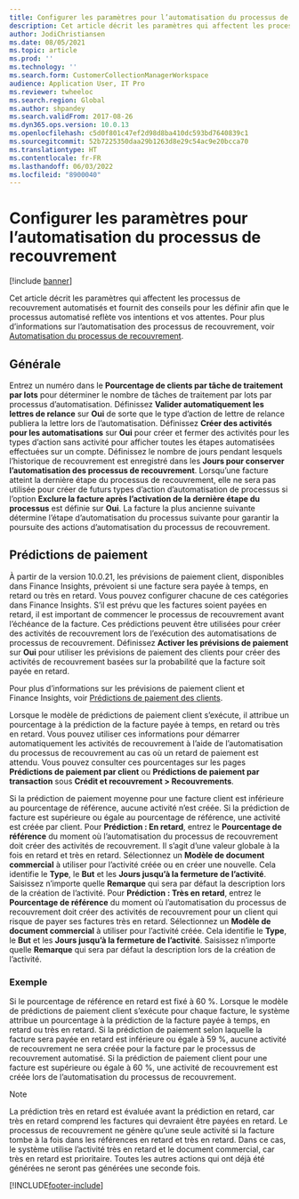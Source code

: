 ```yaml
---
title: Configurer les paramètres pour l’automatisation du processus de recouvrement
description: Cet article décrit les paramètres qui affectent les processus de recouvrement automatisés et fournit des conseils pour les définir afin que le processus automatisé reflète vos intentions et vos attentes.
author: JodiChristiansen
ms.date: 08/05/2021
ms.topic: article
ms.prod: ''
ms.technology: ''
ms.search.form: CustomerCollectionManagerWorkspace
audience: Application User, IT Pro
ms.reviewer: twheeloc
ms.search.region: Global
ms.author: shpandey
ms.search.validFrom: 2017-08-26
ms.dyn365.ops.version: 10.0.13
ms.openlocfilehash: c5d0f801c47ef2d98d8ba410dc593bd7640839c1
ms.sourcegitcommit: 52b7225350daa29b1263d8e29c54ac9e20bcca70
ms.translationtype: HT
ms.contentlocale: fr-FR
ms.lasthandoff: 06/03/2022
ms.locfileid: "8900040"
---
```

# <a name="configure-parameters-for-collection-process-automation"></a>Configurer les paramètres pour l’automatisation du processus de recouvrement

[!include [banner](../includes/banner.md)]

Cet article décrit les paramètres qui affectent les processus de recouvrement automatisés et fournit des conseils pour les définir afin que le processus automatisé reflète vos intentions et vos attentes. Pour plus d’informations sur l’automatisation des processus de recouvrement, voir [Automatisation du processus de recouvrement](collections-process-automate.md).

## <a name="general"></a>Générale
Entrez un numéro dans le **Pourcentage de clients par tâche de traitement par lots** pour déterminer le nombre de tâches de traitement par lots par processus d’automatisation. Définissez **Valider automatiquement les lettres de relance** sur **Oui** de sorte que le type d’action de lettre de relance publiera la lettre lors de l’automatisation. Définissez **Créer des activités pour les automatisations** sur **Oui** pour créer et fermer des activités pour les types d’action sans activité pour afficher toutes les étapes automatisées effectuées sur un compte. Définissez le nombre de jours pendant lesquels l’historique de recouvrement est enregistré dans les **Jours pour conserver l’automatisation des processus de recouvrement**. Lorsqu’une facture atteint la dernière étape du processus de recouvrement, elle ne sera pas utilisée pour créer de futurs types d’action d’automatisation de processus si l’option **Exclure la facture après l’activation de la dernière étape du processus** est définie sur **Oui**. La facture la plus ancienne suivante détermine l’étape d’automatisation du processus suivante pour garantir la poursuite des actions d’automatisation du processus de recouvrement. 

## <a name="payment-predictions"></a>Prédictions de paiement
À partir de la version 10.0.21, les prévisions de paiement client, disponibles dans Finance Insights, prévoient si une facture sera payée à temps, en retard ou très en retard. Vous pouvez configurer chacune de ces catégories dans Finance Insights. S’il est prévu que les factures soient payées en retard, il est important de commencer le processus de recouvrement avant l’échéance de la facture. Ces prédictions peuvent être utilisées pour créer des activités de recouvrement lors de l’exécution des automatisations de processus de recouvrement. Définissez **Activer les prévisions de paiement** sur **Oui** pour utiliser les prévisions de paiement des clients pour créer des activités de recouvrement basées sur la probabilité que la facture soit payée en retard. 

Pour plus d’informations sur les prévisions de paiement client et Finance Insights, voir [Prédictions de paiement des clients](payment-insights-overview.md).

Lorsque le modèle de prédictions de paiement client s’exécute, il attribue un pourcentage à la prédiction de la facture payée à temps, en retard ou très en retard. Vous pouvez utiliser ces informations pour démarrer automatiquement les activités de recouvrement à l’aide de l’automatisation du processus de recouvrement au cas où un retard de paiement est attendu. Vous pouvez consulter ces pourcentages sur les pages **Prédictions de paiement par client** ou **Prédictions de paiement par transaction** sous **Crédit et recouvrement > Recouvrements**. 

Si la prédiction de paiement moyenne pour une facture client est inférieure au pourcentage de référence, aucune activité n’est créée. Si la prédiction de facture est supérieure ou égale au pourcentage de référence, une activité est créée par client. Pour **Prédiction : En retard**, entrez le **Pourcentage de référence** du moment où l’automatisation du processus de recouvrement doit créer des activités de recouvrement. Il s’agit d’une valeur globale à la fois en retard et très en retard. Sélectionnez un **Modèle de document commercial** à utiliser pour l’activité créée ou en créer une nouvelle. Cela identifie le **Type**, le **But** et les **Jours jusqu’à la fermeture de l’activité**. Saisissez n’importe quelle **Remarque** qui sera par défaut la description lors de la création de l’activité. Pour **Prédiction : Très en retard**, entrez le **Pourcentage de référence** du moment où l’automatisation du processus de recouvrement doit créer des activités de recouvrement pour un client qui risque de payer ses factures très en retard. Sélectionnez un **Modèle de document commercial** à utiliser pour l’activité créée. Cela identifie le **Type**, le **But** et les **Jours jusqu’à la fermeture de l’activité**. Saisissez n’importe quelle **Remarque** qui sera par défaut la description lors de la création de l’activité. 

### <a name="example"></a>Exemple
Si le pourcentage de référence en retard est fixé à 60 %. Lorsque le modèle de prédictions de paiement client s’exécute pour chaque facture, le système attribue un pourcentage à la prédiction de la facture payée à temps, en retard ou très en retard. Si la prédiction de paiement selon laquelle la facture sera payée en retard est inférieure ou égale à 59 %, aucune activité de recouvrement ne sera créée pour la facture par le processus de recouvrement automatisé. Si la prédiction de paiement client pour une facture est supérieure ou égale à 60 %, une activité de recouvrement est créée lors de l’automatisation du processus de recouvrement. 

> [!NOTE]
> La prédiction très en retard est évaluée avant la prédiction en retard, car très en retard comprend les factures qui devraient être payées en retard. Le processus de recouvrement ne génère qu’une seule activité si la facture tombe à la fois dans les références en retard et très en retard. Dans ce cas, le système utilise l’activité très en retard et le document commercial, car très en retard est prioritaire. Toutes les autres actions qui ont déjà été générées ne seront pas générées une seconde fois.

[!INCLUDE[footer-include](../../includes/footer-banner.md)]
